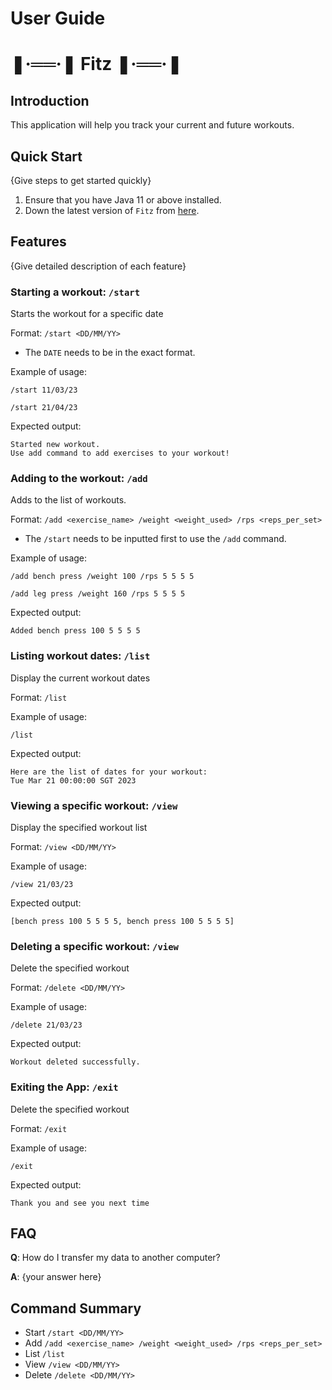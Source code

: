 # User Guide 
#  ❚·══·❚ Fitz ❚·══·❚


## Introduction 
This application will help you track your current and future workouts.

## Quick Start

{Give steps to get started quickly}

1. Ensure that you have Java 11 or above installed.
1. Down the latest version of `Fitz` from [here](http://link.to/duke).

## Features 

{Give detailed description of each feature}

### Starting a workout: `/start`
Starts the workout for a specific date

Format: `/start <DD/MM/YY>`

* The `DATE` needs to be in the exact format.

Example of usage: 

`/start 11/03/23`

`/start 21/04/23`

Expected output:
```
Started new workout.
Use add command to add exercises to your workout!
```
### Adding to the workout: `/add`
Adds to the list of workouts.

Format: `/add <exercise_name> /weight <weight_used> /rps <reps_per_set>`

* The `/start` needs to be inputted first to use the `/add` command.

Example of usage:

`/add bench press /weight 100 /rps 5 5 5 5`

`/add leg press /weight 160 /rps 5 5 5 5`

Expected output:
```
Added bench press 100 5 5 5 5
```
### Listing workout dates: `/list`
Display the current workout dates

Format: `/list`

Example of usage:

`/list`

Expected output:
```
Here are the list of dates for your workout: 
Tue Mar 21 00:00:00 SGT 2023
```
### Viewing a specific workout: `/view`
Display the specified workout list

Format: `/view <DD/MM/YY>`

Example of usage:

`/view 21/03/23`

Expected output:
```
[bench press 100 5 5 5 5, bench press 100 5 5 5 5]
```
### Deleting a specific workout: `/view`
Delete the specified workout

Format: `/delete <DD/MM/YY>`

Example of usage:

`/delete 21/03/23`

Expected output:
```
Workout deleted successfully.
```
### Exiting the App: `/exit`
Delete the specified workout

Format: `/exit`

Example of usage:

`/exit`

Expected output:
```
Thank you and see you next time
```

## FAQ

**Q**: How do I transfer my data to another computer? 

**A**: {your answer here}

## Command Summary

* Start `/start <DD/MM/YY>`
* Add   `/add <exercise_name> /weight <weight_used> /rps <reps_per_set>`
* List `/list`
* View `/view <DD/MM/YY>`
* Delete `/delete <DD/MM/YY>`

